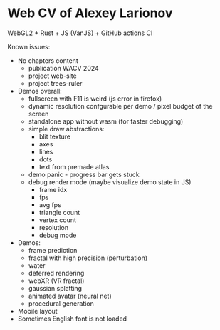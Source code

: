 # Web CV of Alexey Larionov
WebGL2 + Rust + JS (VanJS) + GitHub actions CI

Known issues:
- No chapters content
   - publication WACV 2024
   - project web-site
   - project trees-ruler
- Demos overall:
   - fullscreen with F11 is weird (js error in firefox)
   - dynamic resolution confgurable per demo / pixel budget of the screen
   - standalone app without wasm (for faster debugging)
   - simple draw abstractions:
      - blit texture
      - axes
      - lines
      - dots
      - text from premade atlas
   - demo panic - progress bar gets stuck
   - debug render mode (maybe visualize demo state in JS)
      - frame idx
      - fps
      - avg fps
      - triangle count
      - vertex count
      - resolution
      - debug mode 
- Demos:
   - frame prediction
   - fractal with high precision (perturbation)
   - water
   - deferred rendering
   - webXR (VR fractal)
   - gaussian splatting
   - animated avatar (neural net)
   - procedural generation
- Mobile layout
- Sometimes English font is not loaded